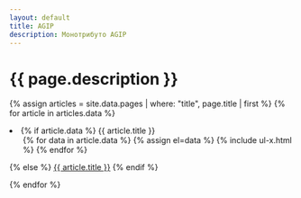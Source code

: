 ```yaml
---
layout: default
title: AGIP
description: Монотрибуто AGIP
---
```

# {{ page.description }}

{% assign articles = site.data.pages | where: "title", page.title | first %}
<ul-x>
  {% for article in articles.data %}
    <li>
    {% if article.data %}
      {{ article.title }}
    	<ul>
        {% for data in article.data %}
			{% assign el=data %}
    		{% include ul-x.html %}
        {% endfor %}
        </ul>
	{% else %}
      <a href="{{ article.link | relative_url }}">{{ article.title }}</a>
	{% endif %}

  </li>
  {% endfor %}
</ul-x>
